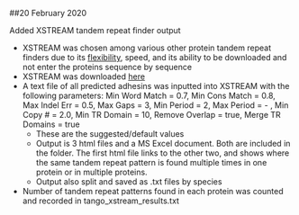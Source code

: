##20 February 2020

Added XSTREAM tandem repeat finder output
- XSTREAM was chosen among various other protein tandem repeat finders due to its [flexibility](https://bmcbioinformatics.biomedcentral.com/articles/10.1186/1471-2105-8-382), speed, and its ability to be downloaded and not enter the proteins sequence by sequence
- XSTREAM was downloaded [here](https://amnewmanlab.stanford.edu/xstream/download.jsp)
- A text file of all predicted adhesins was inputted into XSTREAM with the following parameters: Min Word Match = 0.7, Min Cons Match = 0.8, Max Indel Err = 0.5, Max Gaps = 3, Min Period = 2, Max Period = - , Min Copy # = 2.0, Min TR Domain = 10, Remove Overlap = true, Merge TR Domains = true
  - These are the suggested/default values
  - Output is 3 html files and a MS Excel document. Both are included in the folder. The first html file links to the other two, and shows where the same tandem repeat pattern is found multiple times in one protein or in multiple proteins.
  - Output also split and saved as .txt files by species
 - Number of tandem repeat patterns found in each protein was counted and recorded in tango_xstream_results.txt
